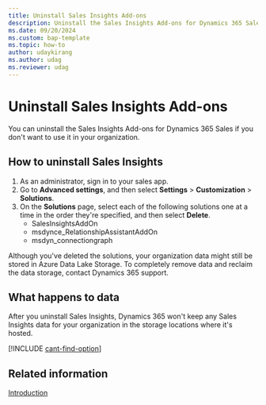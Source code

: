 ```yaml
---
title: Uninstall Sales Insights Add-ons
description: Uninstall the Sales Insights Add-ons for Dynamics 365 Sales if you don't want to use it in your organization.
ms.date: 09/20/2024
ms.custom: bap-template
ms.topic: how-to
author: udaykirang
ms.author: udag
ms.reviewer: udag
---
```


# Uninstall Sales Insights Add-ons  

You can uninstall the Sales Insights Add-ons for Dynamics 365 Sales if you don't want to use it in your organization. 

## How to uninstall Sales Insights
  
1. As an administrator, sign in to your sales app.  
1. Go to **Advanced settings**, and then select **Settings** > **Customization** > **Solutions**.  
1. On the **Solutions** page, select each of the following solutions one at a time in the order they're specified, and then select **Delete**.  
    - SalesInsightsAddOn
    - msdynce_RelationshipAssistantAddOn
    - msdyn_connectiongraph

Although you've deleted the solutions, your organization data might still be stored in Azure Data Lake Storage. To completely remove data and reclaim the data storage, contact Dynamics 365 support.  

## What happens to data

After you uninstall Sales Insights, Dynamics 365 won't keep any Sales Insights data for your organization in the storage locations where it's hosted.

[!INCLUDE [cant-find-option](../includes/cant-find-option.md)]

## Related information

[Introduction](../sales/intro-admin-guide-sales-insights.md)
